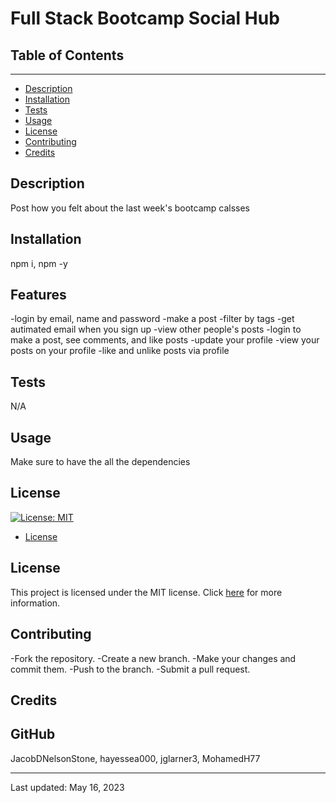 # Full Stack Bootcamp Social Hub

## Table of Contents

---

- [Description](#description)
- [Installation](#installation)
- [Tests](#tests)
- [Usage](#usage)
- [License](#license)
- [Contributing](#contributing)
- [Credits](#credits)

## Description

Post how you felt about the last week's bootcamp calsses

## Installation

npm i, npm -y

## Features
 -login by email, name and password
    -make a post
    -filter by tags
    -get autimated email when you sign up
    -view other people's posts 
    -login to make a post, see comments, and like posts
    -update your profile
    -view your posts on your profile
    -like and unlike posts via profile
## Tests

N/A

## Usage

 Make sure to have the all the dependencies

## License

[![License: MIT](https://img.shields.io/badge/License-MIT-yellow.svg)](https://opensource.org/licenses/MIT)

- [License](#license)

## License

This project is licensed under the MIT license. Click [here](https://choosealicense.com/licenses/mit/) for more information.

## Contributing

 -Fork the repository.
    -Create a new branch.
    -Make your changes and commit them.
    -Push to the branch.
    -Submit a pull request.

## Credits

## GitHub

JacobDNelsonStone, hayessea000, jglarner3, MohamedH77

---

Last updated: May 16, 2023
